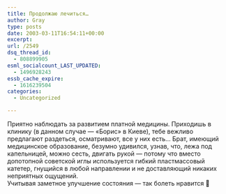 ```yaml
---
title: Продолжаю лечиться…
author: Gray
type: posts
date: 2003-03-11T16:54:11+00:00
excerpt:
url: /2549
dsq_thread_id:
  - 808899905
esml_socialcount_LAST_UPDATED:
  - 1496928243
essb_cache_expire:
  - 1616239504
categories:
  - Uncategorized

---
```








Приятно наблюдать за развитием платной медицины. Приходишь в клинику (в данном случае &#8212; &#171;Борис&#187; в Киеве), тебе вежливо предлагают раздеться, осматривают, все у них есть&#8230; Брат, имеющий медицинское образование, безумно удивился, узнав, что, лежа под капельницей, можно сесть, двигать рукой &#8212; потому что вместо допотопной советской иглы используется гибкий пластмассовый катетер, гнущийся в любой направлении и не доставляющий никаких неприятных ощущений.  
Учитывая заметное улучшение состояния &#8212; так болеть нравится 🙂